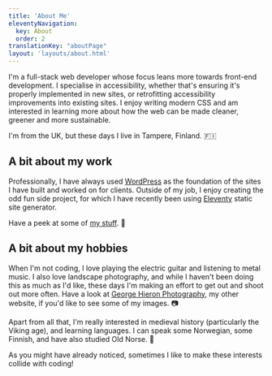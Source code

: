 ```yaml
---
title: 'About Me'
eleventyNavigation:
  key: About
  order: 2
translationKey: "aboutPage"
layout: 'layouts/about.html'
---
```


I'm a full-stack web developer whose focus leans more towards front-end development. I specialise in accessibility, whether that's ensuring it's properly implemented in new sites, or retrofitting accessibility improvements into existing sites. I enjoy writing modern CSS and am interested in learning more about how the web can be made cleaner, greener and more sustainable.

I'm from the UK, but these days I live in Tampere, Finland. 🇫🇮

## A bit about my work

Professionally, I have always used [WordPress](https://wordpress.org/) as the foundation of the sites I have built and worked on for clients. Outside of my job, I enjoy creating the odd fun side project, for which I have recently been using [Eleventy](https://www.11ty.dev/) static site generator.

Have a peek at some of [my stuff](/{{locale}}/work). 👀

## A bit about my hobbies

When I'm not coding, I love playing the electric guitar and listening to metal music. I also love landscape photography, and while I haven't been doing this as much as I'd like, these days I'm making an effort to get out and shoot out more often. Have a look at [George Hieron Photography](https://www.georgehieron.com/), my other website, if you'd like to see some of my images. 📷

Apart from all that, I'm really interested in medieval history (particularly the Viking age), and learning languages. I can speak some Norwegian, some Finnish, and have also studied Old Norse. 📜

As you might have already noticed, sometimes I like to make these interests collide with coding!